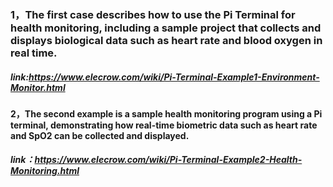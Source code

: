 ### 1，The first case describes how to use the Pi Terminal for health monitoring, including a sample project that collects and displays biological data such as heart rate and blood oxygen in real time.

##### link:https://www.elecrow.com/wiki/Pi-Terminal-Example1-Environment-Monitor.html

#### 2，The second example is a sample health monitoring program using a Pi terminal, demonstrating how real-time biometric data such as heart rate and SpO2 can be collected and displayed.

##### link：https://www.elecrow.com/wiki/Pi-Terminal-Example2-Health-Monitoring.html

